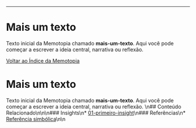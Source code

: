 ---
# Mais um texto

Texto inicial da Memotopia chamado **mais-um-texto**.
Aqui você pode começar a escrever a ideia central, narrativa ou reflexão.

[Voltar ao Índice da Memotopia](../../INDEX.md)

# Mais um texto

Texto inicial da Memotopia chamado **mais-um-texto**.
Aqui você pode começar a escrever a ideia central, narrativa ou reflexão.
\n## Conteúdo Relacionado\n\n<!-- RELATED_CONTENT_START -->\n### Insights\n*   [01-primeiro-insight](./insights/01-primeiro-insight.md)\n### Referências\n*   [Referência simbólica](./referencias/ref1.md)\n<!-- RELATED_CONTENT_END -->\n

